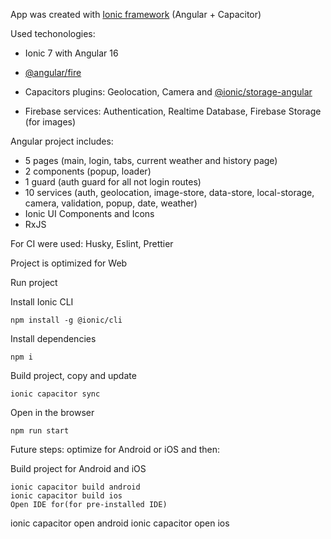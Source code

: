 App was created with [Ionic framework](https://ionicframework.com/) (Angular + Capacitor)

Used techonologies:

- Ionic 7 with Angular 16
- [@angular/fire](https://github.com/angular/angularfire)
- Capacitors plugins: Geolocation, Camera and [@ionic/storage-angular](https://github.com/ionic-team/ionic-storage)

- Firebase services: Authentication, Realtime Database, Firebase Storage (for images)

Angular project includes:

- 5 pages (main, login, tabs, current weather and history page)
- 2 components (popup, loader)
- 1 guard (auth guard for all not login routes)
- 10 services (auth, geolocation, image-store, data-store, local-storage, camera, validation, popup, date, weather)
- Ionic UI Components and Icons
- RxJS

For CI were used: Husky, Eslint, Prettier

Project is optimized for Web

Run project

Install Ionic CLI

```
npm install -g @ionic/cli
```

Install dependencies

```
npm i
```

Build project, copy and update

```
ionic capacitor sync
```

Open in the browser

```
npm run start
```

Future steps: optimize for Android or iOS and then:

Build project for Android and iOS

```
ionic capacitor build android
ionic capacitor build ios
Open IDE for(for pre-installed IDE)
```

ionic capacitor open android
ionic capacitor open ios

```

```
